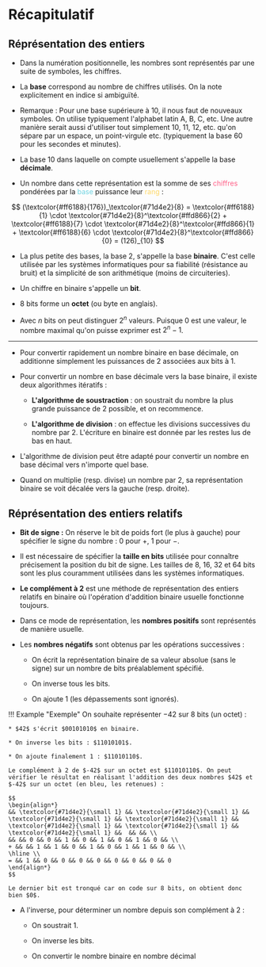 # Récapitulatif

## Réprésentation des entiers

* Dans la numération positionnelle, les nombres sont représentés par une suite de symboles, les chiffres.

* La **base** correspond au nombre de chiffres utilisés. On la note explicitement en indice si ambiguïté. 

* Remarque : Pour une base supérieure à 10, il nous faut de nouveaux symboles. On utilise typiquement l'alphabet latin A, B, C, etc. Une autre manière serait aussi d'utiliser tout simplement 10, 11, 12, etc. qu'on sépare par un espace, un point-virgule etc. (typiquement la base 60 pour les secondes et minutes).

* La base 10 dans laquelle on compte usuellement s'appelle la base **décimale**.

* Un nombre dans cette représentation est la somme de ses <span style="color:#ff6188">chiffres</span>
 pondérées par la <span style="color:#71d4e2">base</span> puissance leur <span style="color:#ffd866">rang</span> :

$$
(\textcolor{#ff6188}{176})_\textcolor{#71d4e2}{8} =
\textcolor{#ff6188}{1} \cdot \textcolor{#71d4e2}{8}^\textcolor{#ffd866}{2} +
\textcolor{#ff6188}{7} \cdot \textcolor{#71d4e2}{8}^\textcolor{#ffd866}{1} +
\textcolor{#ff6188}{6} \cdot \textcolor{#71d4e2}{8}^\textcolor{#ffd866}{0} = (126)_{10}
$$

* La plus petite des bases, la base 2, s'appelle la base **binaire**. C'est celle utilisée par les systèmes informatiques pour sa fiabilité (résistance au bruit) et la simplicité de son arithmétique (moins de circuiteries).

* Un chiffre en binaire s'appelle un **bit**.

* 8 bits forme un **octet** (ou byte en anglais).

* Avec $n$ bits on peut distinguer $2^n$ valeurs. Puisque 0 est une valeur, le nombre maximal qu'on puisse exprimer est $2^n - 1$.

---

* Pour convertir rapidement un nombre binaire en base décimale, on additionne simplement les puissances de 2 associées aux bits à 1.

* Pour convertir un nombre en base décimale vers la base binaire, il existe deux algorithmes itératifs :

    * **L'algorithme de soustraction** : on soustrait du nombre la plus grande puissance de 2 possible, et on recommence.

    * **L'algorithme de division** : on effectue les divisions successives du nombre par 2. L'écriture en binaire est donnée par les restes lus de bas en haut.

* L'algorithme de division peut être adapté pour convertir un nombre en base décimal vers n'importe quel base.

* Quand on multiplie (resp. divise) un nombre par 2, sa représentation binaire se voit décalée vers la gauche (resp. droite).

## Réprésentation des entiers relatifs

* **Bit de signe :** On réserve le bit de poids fort (le plus à gauche) pour spécifier le signe du nombre : $0$ pour $+$, $1$ pour $-$. 

* Il est nécessaire de spécifier la **taille en bits** utilisée pour connaître précisement la position du bit de signe. Les tailles de 8, 16, 32 et 64 bits sont les plus couramment utilisées dans les systèmes informatiques.

*  **Le complément à 2** est une méthode de représentation des entiers relatifs en binaire où l'opération d'addition binaire usuelle fonctionne toujours.

* Dans ce mode de représentation, les **nombres positifs** sont représentés de manière usuelle.

* Les **nombres négatifs** sont obtenus par les opérations successives :

    * On écrit la représentation binaire de sa valeur absolue (sans le signe) sur un nombre de bits préalablement spécifié.

    * On inverse tous les bits.

    * On ajoute 1 (les dépassements sont ignorés).

!!! Example "Exemple"
    On souhaite représenter $-42$ sur 8 bits (un octet) :

    * $42$ s'écrit $00101010$ en binaire.

    * On inverse les bits : $11010101$.

    * On ajoute finalement 1 : $11010110$.

    Le complément à 2 de $-42$ sur un octet est $11010110$. On peut vérifier le résultat en réalisant l'addition des deux nombres $42$ et $-42$ sur un octet (en bleu, les retenues) :

    $$
    \begin{align*}
    && \textcolor{#71d4e2}{\small 1} && \textcolor{#71d4e2}{\small 1} && \textcolor{#71d4e2}{\small 1} && \textcolor{#71d4e2}{\small 1} && \textcolor{#71d4e2}{\small 1} && \textcolor{#71d4e2}{\small 1} && \textcolor{#71d4e2}{\small 1} &&  && && \\
    && && 0 && 0 && 1 && 0 && 1 && 0 && 1 && 0 && \\
    + && && 1 && 1 && 0 && 1 && 0 && 1 && 1 && 0 && \\
    \hline \\
    = && 1 && 0 && 0 && 0 && 0 && 0 && 0 && 0 && 0 
    \end{align*}
    $$

    Le dernier bit est tronqué car on code sur 8 bits, on obtient donc bien $0$.

* A l'inverse, pour déterminer un nombre depuis son complément à 2 :

    * On soustrait 1.

    * On inverse les bits.

    * On convertir le nombre binaire en nombre décimal